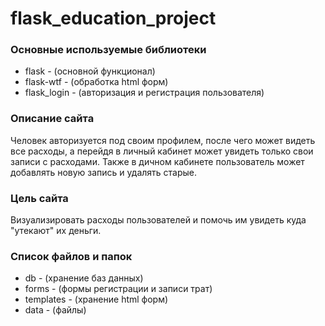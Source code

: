 # flask_education_project
### Основные используемые библиотеки
+ flask - (основной функционал)
+ flask-wtf - (обработка html форм)
+ flask_login - (авторизация и регистрация пользователя)
### Описание сайта
Человек авторизуется под своим профилем, после чего может видеть все расходы, а перейдя в личный кабинет может увидеть только свои записи с расходами. Также в дичном кабинете пользователь может добавлять новую запись и удалять старые.
### Цель сайта
Визуализировать расходы пользователей и помочь им увидеть куда "утекают" их деньги.
### Список файлов и папок
+ db - (хранение баз данных)
+ forms - (формы регистрации и записи трат)
+ templates - (хранение html форм)
+ data - (файлы)
